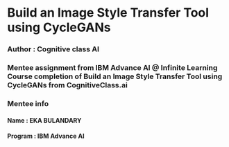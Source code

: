 #  Build an Image Style Transfer Tool using CycleGANs 
### Author : Cognitive class AI
### Mentee assignment from IBM Advance AI @ Infinite Learning Course completion of Build an Image Style Transfer Tool using CycleGANs  from CognitiveClass.ai
### Mentee info
#### Name : EKA BULANDARY
#### Program : IBM Advance AI
